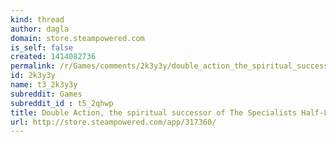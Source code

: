 ```yaml
---
kind: thread
author: dagla
domain: store.steampowered.com
is_self: false
created: 1414082736
permalink: /r/Games/comments/2k3y3y/double_action_the_spiritual_successor_of_the/
id: 2k3y3y
name: t3_2k3y3y
subreddit: Games
subreddit_id : t5_2qhwp
title: Double Action, the spiritual successor of The Specialists Half-Life mod has been released as a completely free game on Steam
url: http://store.steampowered.com/app/317360/
---
```



